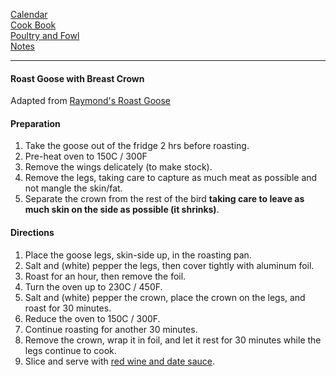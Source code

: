 [Calendar](https://github.com/vmsmith/EDT/blob/master/calendar.md)    
[Cook Book](https://github.com/vmsmith/CookBook/blob/master/README.md)    
[Poultry and Fowl](https://github.com/vmsmith/CookBook/blob/master/poultry_fowl.md)    
[Notes](https://github.com/vmsmith/CookBook/blob/master/notes.md)   

-----  

#### Roast Goose with Breast Crown  
Adapted from [Raymond's Roast Goose](https://www.bbcgoodfood.com/recipes/raymonds-roast-goose)  

#### Preparation  

1. Take the goose out of the fridge 2 hrs before roasting.  
2. Pre-heat oven to 150C / 300F
3. Remove the wings delicately (to make stock).  
4. Remove the legs, taking care to capture as much meat as possible and not mangle the skin/fat.
5. Separate the crown from the rest of the bird **taking care to leave as much skin on the side as possible (it shrinks)**.  

#### Directions  

1.  Place the goose legs, skin-side up, in the roasting pan.  
2.  Salt and (white) pepper the legs, then cover tightly with aluminum foil.  
3. Roast for an hour, then remove the foil.  
4. Turn the oven up to 230C / 450F.  
5. Salt and (white) pepper the crown, place the crown on the legs, and roast for 30 minutes.  
6. Reduce the oven to 150C / 300F.
7. Continue roasting for another 30 minutes.  
8. Remove the crown, wrap it in foil, and let it rest for 30 minutes while the legs continue to cook.  
9. Slice and serve with [red wine and date sauce](https://github.com/vmsmith/CookBook/blob/master/sauce_red_wine_date.md).  
